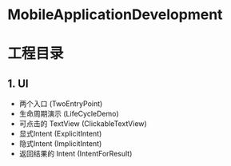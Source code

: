 # MobileApplicationDevelopment
# 工程目录
## 1. UI
- 两个入口 (TwoEntryPoint)
- 生命周期演示 (LifeCycleDemo)
- 可点击的 TextView (ClickableTextView)
- 显式Intent (ExplicitIntent)
- 隐式Intent (ImplicitIntent)
- 返回结果的 Intent (IntentForResult)